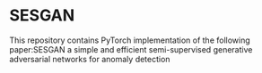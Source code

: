 # SESGAN
This repository contains PyTorch implementation of the following paper:SESGAN a simple and efficient semi-supervised generative adversarial networks for anomaly detection

